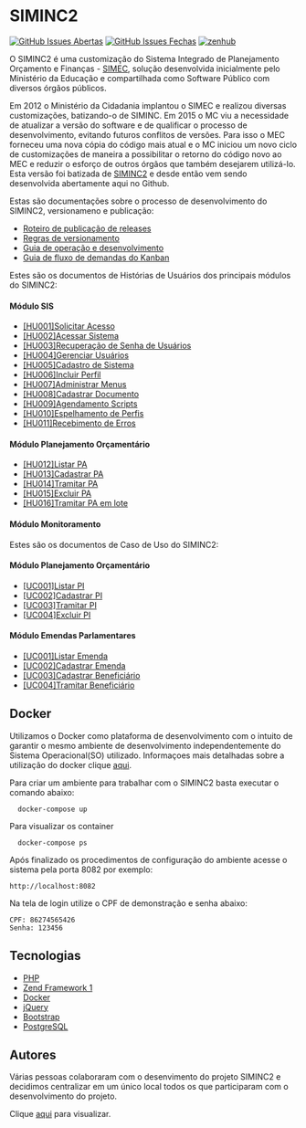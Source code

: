 # SIMINC2

[![GitHub Issues Abertas](https://img.shields.io/github/issues/culturagovbr/siminc2.svg?maxAge=2592000)]() 
[![GitHub Issues Fechas](https://img.shields.io/github/issues-closed-raw/culturagovbr/siminc2.svg?maxAge=2592000)]()
<a href="https://app.zenhub.com/workspace/o/culturagovbr/siminc2/boards" target="_blank">
    <img src="https://img.shields.io/badge/Managed_with-ZenHub-5e60ba.svg" alt="zenhub">
</a>

O SIMINC2 é uma customização do Sistema Integrado de Planejamento Orçamento e Finanças - [SIMEC](https://softwarepublico.gov.br/social/simec/), solução desenvolvida inicialmente pelo Ministério da Educação e compartilhada como Software Público com diversos órgãos públicos.

Em 2012 o Ministério da Cidadania implantou o SIMEC e realizou diversas customizações, batizando-o de SIMINC. Em 2015 o MC viu a necessidade de atualizar a versão do software e de qualificar o processo de desenvolvimento, evitando futuros conflitos de versões. Para isso o MEC forneceu uma nova cópia do código mais atual e o MC iniciou um novo ciclo de customizações de maneira a possibilitar o retorno do código novo ao MEC e reduzir o esforço de outros órgãos que também desejarem utilizá-lo. Esta versão foi batizada de [SIMINC2](http://siminc2.cultura.gov.br/) e desde então vem sendo desenvolvida abertamente aqui no Github.

Estas são documentações sobre o processo de desenvolvimento do SIMINC2, versionameno e publicação:

* [Roteiro de publicação de releases](docs/Roteiro_de_publicacao_de_releases.md)
* [Regras de versionamento](docs/Regras_versionamento.md)
* [Guia de operação e desenvolvimento](docs/Guia_de_operacao-desenvolvimento.md)
* [Guia de fluxo de demandas do Kanban](docs/Fluxo_Kanban.md)

Estes são os documentos de Histórias de Usuários dos principais módulos do SIMINC2:
#### Módulo SIS
* [[HU001]Solicitar Acesso](https://drive.google.com/file/d/1aKV2XY5jOnirdWT-2066fEecS6jNvZfw/view?usp=sharing)
* [[HU002]Acessar Sistema](https://drive.google.com/file/d/1f0ed_Ttl-v1LLmrehS9oNzD5xDLNszZq/view?usp=sharing)
* [[HU003]Recuperação de Senha de Usuários](https://drive.google.com/file/d/12BdkWuMRouK6ZHGBXee2p5llyI0m3H10/view?usp=sharing)
* [[HU004]Gerenciar Usuários](https://drive.google.com/file/d/1lT8pyXrWNvXdvtLOvJ8cvdZ1GLsVkUYe/view?usp=sharing)
* [[HU005]Cadastro de Sistema](https://drive.google.com/file/d/1919q-qTDcBjKVb0yU1RcVIGzLTCgHFvW/view?usp=sharing)
* [[HU006]Incluir Perfil](https://drive.google.com/file/d/1-v7CElTa9fvlMoI5MmIlQxFSi6HKaK_Z/view?usp=sharing)
* [[HU007]Administrar Menus](https://drive.google.com/file/d/1MHqiQxFYTdbUkGIoZATMvavSO0JQlvjD/view?usp=sharing)
* [[HU008]Cadastrar Documento](https://drive.google.com/file/d/1RkI_HpoMlAgVEFu_Wp-CakkOAzjLQN86/view?usp=sharing)
* [[HU009]Agendamento Scripts](https://drive.google.com/file/d/1ae8ksOnLEwyJoaHe5X-wz2espSYsIENI/view?usp=sharing)
* [[HU010]Espelhamento de Perfis](https://drive.google.com/file/d/1P8p2ThansBtx2sJUGFiC2wxeRQ1ibRTj/view?usp=sharing)
* [[HU011]Recebimento de Erros](https://drive.google.com/file/d/1jGYGF0MRF2EH6vecS09O7WTrKJYxQaQw/view?usp=sharing)

#### Módulo Planejamento Orçamentário
* [[HU012]Listar PA](https://drive.google.com/file/d/1N-BhiuS_h_k_vYfXtL4323ag2ZdRT1Gy/view?usp=sharing)
* [[HU013]Cadastrar PA](https://drive.google.com/file/d/100wMuu4qtMgwmX-pJWui8b04t3xZTxIc/view?usp=sharing)
* [[HU014]Tramitar PA](https://drive.google.com/file/d/1x7E5FC8VipGMkfg0tizZTbgoRGjU2-8P/view?usp=sharing)
* [[HU015]Excluir PA](https://drive.google.com/file/d/1iOjASFFF19eQHDvlvl9Fh8pPM3KgGKDA/view?usp=sharing)
* [[HU016]Tramitar PA em lote](https://drive.google.com/file/d/1g3qJ3fqWZTLWbntSb5qWX7M4N2gKynak/view?usp=sharing)

#### Módulo Monitoramento

Estes são os documentos de Caso de Uso do SIMINC2:
#### Módulo Planejamento Orçamentário
* [[UC001]Listar PI](https://docs.google.com/document/d/1C__jUY_Sd2e34Q98I_vRXDoljyNQlJBy8myWyE2HWyE/edit?usp=sharing)
* [[UC002]Cadastrar PI](https://docs.google.com/document/d/1Tjv5MKW66fER0rpa6S28d94PDYkJCffmr7CB26uW3us/edit?usp=sharing)
* [[UC003]Tramitar PI](https://docs.google.com/document/d/1R3NiUYxq_WB6mOB7UGw73nzgG1FMUzve0JI5rGv4_1Q/edit?usp=sharing)
* [[UC004]Excluir PI](https://docs.google.com/document/d/14xLg2ZQDtsSzeSmM-S9e7BJoF09PDam_hB5Eo4hRzeM/edit?usp=sharing)

#### Módulo Emendas Parlamentares
* [[UC001]Listar Emenda](https://docs.google.com/document/d/1YYDxSPJ-QHQ_Iibv_n0pIqEXzOnzvVm7C0QYGXBHRDQ/edit?usp=sharing)
* [[UC002]Cadastrar Emenda](https://docs.google.com/document/d/1CX6VK1uuI2112cwqQ7L6OK-BMIkiHtgzymbZTRBQ4BQ/edit?usp=sharing)
* [[UC003]Cadastrar Beneficiário](https://docs.google.com/document/d/1ZpcmLDE6sdwCoHg_NUIhSEWUIqs15eHSIw9g8sjQVZ0/edit?usp=sharing)
* [[UC004]Tramitar Beneficiário](https://docs.google.com/document/d/1RZFbgFfyAbz90ksIVT7RNkSQgj7vziR5l2h3m1ULi_I/edit?usp=sharing)

## Docker
Utilizamos o Docker como plataforma de desenvolvimento com o intuito de garantir o mesmo ambiente de desenvolvimento 
independentemente do Sistema Operacional(SO) utilizado. Informaçoes mais detalhadas sobre a utilização do docker clique
[aqui](docs/Guia_utilizacao_docker.md).

Para criar um ambiente para trabalhar com o SIMINC2 basta executar o comando abaixo:
```
  docker-compose up
```

Para visualizar os container
```
  docker-compose ps
```

Após finalizado os procedimentos de configuração do ambiente acesse o sistema pela porta 8082 por exemplo:
```
http://localhost:8082
```
Na tela de login utilize o CPF de demonstração e senha abaixo:
```
CPF: 86274565426
Senha: 123456
```

## Tecnologias
* [PHP](http://php.net/)
* [Zend Framework 1](https://framework.zend.com/manual/1.12/en/learning.quickstart.html) 
* [Docker](https://www.docker.com)
* [jQuery](https://jquery.com/)
* [Bootstrap](https://getbootstrap.com/)
* [PostgreSQL](https://www.postgresql.org/)

## Autores
Várias pessoas colaboraram com o desenvimento do projeto SIMINC2 e decidimos centralizar em um único local todos os que participaram com o desenvolvimento do projeto.
  
Clique [aqui](docs/Autores.md) para visualizar.
